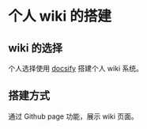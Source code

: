 # 个人 wiki 的搭建

## wiki 的选择

个人选择使用 [docsify](https://docsify.js.org/) 搭建个人 wiki 系统。

## 搭建方式

通过 Github page 功能，展示 wiki 页面。







